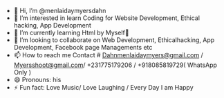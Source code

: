 - 👋 Hi, I’m @menlaidaymyersdahn
- 👀 I’m interested in learn Coding for Website Development, Ethical hacking, App Development 
- 🌱 I’m currently learning Html by Myself🥲
- 💞️ I’m looking to collaborate on Web Development, Ethicalhacking, App Development, Facebook page Managements etc
- 📫 How to reach me Contact # Dahnmenlaidaymyers@gmail.com / Myersshoot@gmail.com/ +231775179206 / +918085819729( WhatsApp Only )
- 😄 Pronouns: his
- ⚡ Fun fact: Love Music/ Love Laughing / Every Day I am Happy

<!---
menlaidaymyersdahn/menlaidaymyersdahn is a ✨ special ✨ repository because its `README.md` (this file) appears on your GitHub profile.
You can click the Preview link to take a look at your changes.
--->
